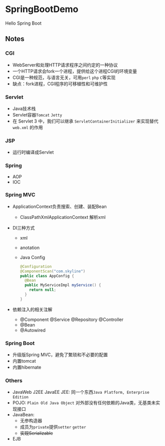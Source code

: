 # SpringBootDemo
Hello Spring Boot

## Notes

### CGI

- WebServer和处理HTTP请求程序之间约定的一种协议
- 一个HTTP请求会fork一个进程，提供给这个进程CGI的环境变量
- CGI是一种规范，与语言无关，可用`perl` `php` `C`等实现
- 缺点：fork进程，CGI程序的可移植性和可维护性

### Servlet

- Java技术栈
- Servlet容器`Tomcat` `Jetty`
- 在 Servlet 3 中，我们可以继承 `ServletContainerInitializer` 来实现替代 `web.xml` 的作用

### JSP

- 运行时编译成Servlet

### Spring

- AOP 
- IOC

### Spring MVC

- ApplicationContext负责搜索、创建、装配Bean

  - ClassPathXmlApplicationContext 解析xml

- DI三种方式

  - xml

  - anotation

  - Java Config

    ```java
    @Configuration
    @ComponentScan("com.skyline")
    public class AppConfig {
      @Bean
      public MyServiceImpl myService() {
        return null;
      }
    }
    ```

- 依赖注入的相关注解

  - @Component @Service @Repository @Controller
  - @Bean
  - @Autowired

### Spring Boot

- 升级版Spring MVC，避免了繁琐和不必要的配置
- 内置tomcat
- 内置hibernate

### Others

- JavaWeb J2EE JavaEE JEE: 同一个东西`Java Platform, Enterprise Edition`
- POJO: `Plain Old Java Object` 对外部没有任何依赖的Java类，无基类未实现接口
- JavaBean: 
   - 无参构造器
   - 成员为`private`提供`setter` `getter`
   - ~~实现Serializable~~
- EJB

